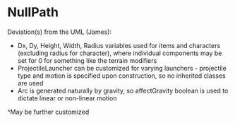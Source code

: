 # NullPath

Deviation(s) from the UML (James):
- Dx, Dy, Height, Width, Radius variables used for items and characters (excluding radius for character), where individual components may be set for 0 for something like the terrain modifiers
- ProjectileLauncher can be customized for varying launchers - projectile type and motion is specified upon construction, so no inherited classes are used
- Arc is generated naturally by gravity, so affectGravity boolean is used to dictate linear or non-linear motion

^May be further customized
